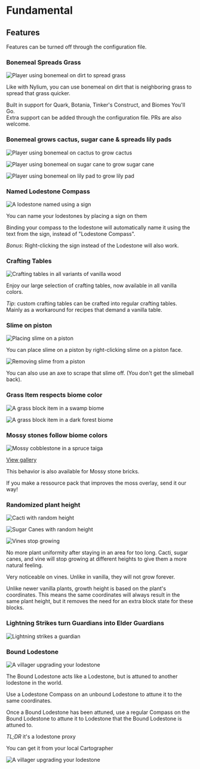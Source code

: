 # Fundamental

## Features

Features can be turned off through the configuration file.

### Bonemeal Spreads Grass

![Player using bonemeal on dirt to spread grass](docs/screenshots/bonemeal-grass.apng)

Like with Nylium, you can use bonemeal on dirt that is neighboring grass to spread that grass quicker.

Built in support for Quark, Botania, Tinker's Construct, and Biomes You'll Go.  
Extra support can be added through the configuration file. PRs are also welcome.

### Bonemeal grows cactus, sugar cane & spreads lily pads

![Player using bonemeal on cactus to grow cactus](docs/screenshots/bonemeal_cactus.jpg)

![Player using bonemeal on sugar cane to grow sugar cane](docs/screenshots/bonemeal_sugar_cane.jpg)

![Player using bonemeal on lily pad to grow lily pad](docs/screenshots/bonemeal_lily_pad.jpg)

### Named Lodestone Compass

![A lodestone named using a sign](docs/screenshots/named-lodestone.jpg)

You can name your lodestones by placing a sign on them

Binding your compass to the lodestone will automatically name it 
using the text from the sign, instead of "Lodestone Compass".

*Bonus*: Right-clicking the sign instead of the Lodestone will also work.

### Crafting Tables

![Crafting tables in all variants of vanilla wood](docs/screenshots/crafting-tables.jpg)

Enjoy our large selection of crafting tables, now available in all vanilla colors.

*Tip*: custom crafting tables can be crafted into regular crafting tables. Mainly as a workaround for recipes that demand a vanilla table.

### Slime on piston

![Placing slime on a piston](docs/screenshots/slime-on-piston.png)

You can place slime on a piston by right-clicking slime on a piston face.

![Removing slime from a piston](docs/screenshots/slime-off-piston.png)

You can also use an axe to scrape that slime off. (You don't get the slimeball back).

### Grass Item respects biome color

![A grass block item in a swamp biome](docs/screenshots/grass-color-swamp.jpg)

![A grass block item in a dark forest biome](docs/screenshots/grass-color-dark-forest.jpg)

### Mossy stones follow biome colors

![Mossy cobblestone in a spruce taiga](docs/screenshots/mossy_cobblestone/spruce_taiga.jpg)

[View gallery](docs/screenshots/mossy_cobblestone)

This behavior is also available for Mossy stone bricks.

If you make a ressource pack that improves the moss overlay, send it our way!

### Randomized plant height

![Cacti with random height](docs/screenshots/cactus-height.jpg)

![Sugar Canes with random height](docs/screenshots/sugarcane-height.jpg)

![Vines stop growing](docs/screenshots/vine-height-1.jpg)

No more plant uniformity after staying in an area for too long. Cacti, sugar canes, and vine will stop growing at different
heights to give them a more natural feeling.

Very noticeable on vines. Unlike in vanilla, they will not grow forever.

Unlike newer vanilla plants, growth height is based on the plant's coordinates. This means the same coordinates will always result
in the same plant height, but it removes the need for an extra block state for these blocks.

### Lightning Strikes turn Guardians into Elder Guardians

![Lightning strikes a guardian](docs/screenshots/elder-guardian.jpg)

### Bound Lodestone

![A villager upgrading your lodestone](docs/screenshots/bound-lodestone.jpg)

The Bound Lodestone acts like a Lodestone, but is attuned to another lodestone in the world.

Use a Lodestone Compass on an unbound Lodestone to attune it to the same coordinates.

Once a Bound Lodestone has been attuned,
use a regular Compass on the Bound Lodestone to attune it to Lodestone that the Bound Lodestone is attuned to.

*TL;DR* it's a lodestone proxy

You can get it from your local Cartographer

![A villager upgrading your lodestone](docs/screenshots/bound-lodestone-recipe.png)
